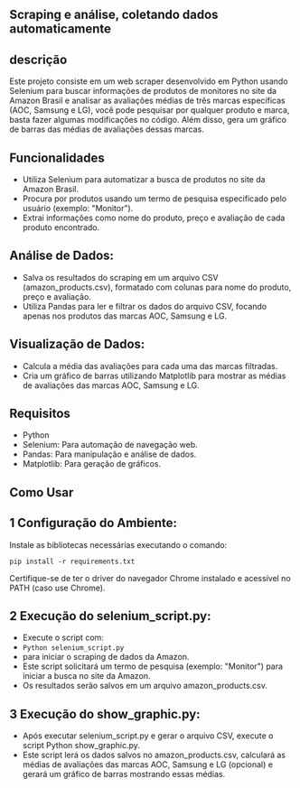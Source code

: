## Scraping e análise, coletando dados automaticamente


## descrição

Este projeto consiste em um web scraper desenvolvido em Python 
usando Selenium para buscar informações de produtos de monitores no site da Amazon Brasil 
e analisar as avaliações médias de três marcas específicas (AOC, Samsung e LG), você pode pesquisar por qualquer produto e marca, 
basta fazer algumas modificações no código. Além disso, 
gera um gráfico de barras das médias de avaliações dessas marcas.

## Funcionalidades 

- Utiliza Selenium para automatizar a busca de produtos no site da Amazon Brasil.
- Procura por produtos usando um termo de pesquisa especificado pelo usuário (exemplo: "Monitor").
- Extrai informações como nome do produto, preço e avaliação de cada produto encontrado.

## Análise de Dados:

- Salva os resultados do scraping em um arquivo CSV (amazon_products.csv), formatado com colunas para nome do produto, preço e avaliação.
- Utiliza Pandas para ler e filtrar os dados do arquivo CSV, focando apenas nos produtos das marcas AOC, Samsung e LG.

## Visualização de Dados:

- Calcula a média das avaliações para cada uma das marcas filtradas.
- Cria um gráfico de barras utilizando Matplotlib para mostrar as médias de avaliações das marcas AOC, Samsung e LG.

## Requisitos 

- Python
- Selenium: Para automação de navegação web.
- Pandas: Para manipulação e análise de dados.
- Matplotlib: Para geração de gráficos.

## Como Usar

## 1 Configuração do Ambiente:

Instale as bibliotecas necessárias executando o comando:
```
pip install -r requirements.txt
```
Certifique-se de ter o driver do navegador Chrome instalado e acessível no PATH (caso use Chrome).

## 2 Execução do selenium_script.py:

- Execute o script com:
- ```Python selenium_script.py```
-  para iniciar o scraping de dados da Amazon.
- Este script solicitará um termo de pesquisa (exemplo: "Monitor") para iniciar a busca no site da Amazon.
- Os resultados serão salvos em um arquivo amazon_products.csv.

## 3 Execução do show_graphic.py:

- Após executar selenium_script.py e gerar o arquivo CSV, execute o script Python show_graphic.py.
- Este script lerá os dados salvos no amazon_products.csv, calculará as médias de avaliações das marcas AOC, Samsung e LG (opcional) e gerará um gráfico de barras mostrando essas médias.

